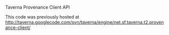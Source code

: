 Taverna Provenance Client API

This code was previously hosted at http://taverna.googlecode.com/svn/taverna/engine/net.sf.taverna.t2.provenance-client/